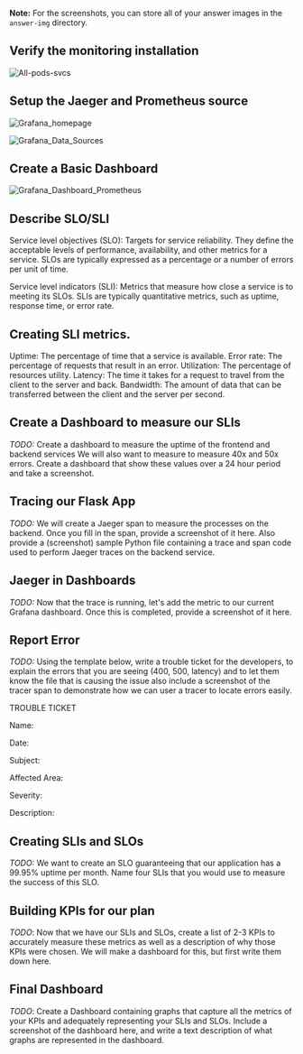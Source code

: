 **Note:** For the screenshots, you can store all of your answer images in the `answer-img` directory.

## Verify the monitoring installation
![All-pods-svcs](https://github.com/mmalzahrani/Project_Files-Building_a_Metrics_Dashboard/assets/27856878/909cec2b-4bea-4f77-9691-24be07196c31)


## Setup the Jaeger and Prometheus source
![Grafana_homepage](https://github.com/mmalzahrani/Project_Files-Building_a_Metrics_Dashboard/assets/27856878/2ddb4697-6862-4f48-ab76-6f24d9e77283)


![Grafana_Data_Sources](https://github.com/mmalzahrani/Project_Files-Building_a_Metrics_Dashboard/assets/27856878/761b2b0d-8295-47c3-9663-3e3aeeaf4c27)


## Create a Basic Dashboard
![Grafana_Dashboard_Prometheus](https://github.com/mmalzahrani/Project_Files-Building_a_Metrics_Dashboard/assets/27856878/eb71cf0e-7b4f-4454-b52e-08de1385d156)


## Describe SLO/SLI
Service level objectives (SLO):
Targets for service reliability. They define the acceptable levels of performance, availability, and other metrics for a service. SLOs are typically expressed as a percentage or a number of errors per unit of time.

Service level indicators (SLI):
Metrics that measure how close a service is to meeting its SLOs. SLIs are typically quantitative metrics, such as uptime, response time, or error rate.


## Creating SLI metrics.
Uptime: The percentage of time that a service is available.
Error rate: The percentage of requests that result in an error.
Utilization: The percentage of resources utility.
Latency: The time it takes for a request to travel from the client to the server and back.
Bandwidth: The amount of data that can be transferred between the client and the server per second.

## Create a Dashboard to measure our SLIs
*TODO:* Create a dashboard to measure the uptime of the frontend and backend services We will also want to measure to measure 40x and 50x errors. Create a dashboard that show these values over a 24 hour period and take a screenshot.

## Tracing our Flask App
*TODO:*  We will create a Jaeger span to measure the processes on the backend. Once you fill in the span, provide a screenshot of it here. Also provide a (screenshot) sample Python file containing a trace and span code used to perform Jaeger traces on the backend service.

## Jaeger in Dashboards
*TODO:* Now that the trace is running, let's add the metric to our current Grafana dashboard. Once this is completed, provide a screenshot of it here.

## Report Error
*TODO:* Using the template below, write a trouble ticket for the developers, to explain the errors that you are seeing (400, 500, latency) and to let them know the file that is causing the issue also include a screenshot of the tracer span to demonstrate how we can user a tracer to locate errors easily.

TROUBLE TICKET

Name:

Date:

Subject:

Affected Area:

Severity:

Description:


## Creating SLIs and SLOs
*TODO:* We want to create an SLO guaranteeing that our application has a 99.95% uptime per month. Name four SLIs that you would use to measure the success of this SLO.

## Building KPIs for our plan
*TODO*: Now that we have our SLIs and SLOs, create a list of 2-3 KPIs to accurately measure these metrics as well as a description of why those KPIs were chosen. We will make a dashboard for this, but first write them down here.

## Final Dashboard
*TODO*: Create a Dashboard containing graphs that capture all the metrics of your KPIs and adequately representing your SLIs and SLOs. Include a screenshot of the dashboard here, and write a text description of what graphs are represented in the dashboard.  
